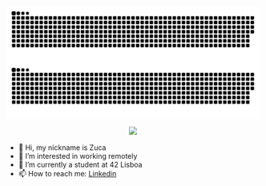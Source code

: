![GitHub Snake Light](https://github.com/diogo-crcoelho/diogo-crcoelho/blob/output/github-contribution-grid-snake.svg#gh-light-mode-only)
![GitHub Snake dark](https://github.com/diogo-crcoelho/diogo-crcoelho/blob/output/github-contribution-grid-snake-dark.svg#gh-dark-mode-only) 

<div align="center">
<a href="https://github.com/JaeSeoKim/badge42"><img src="https://badge42.vercel.app/api/v2/claa98fot00110gl4ll24rmsl/stats?cursusId=21&coalitionId=290" /></a>
</div>
</p>


- 👋 Hi, my nickname is Zuca
- 👀 I’m interested in working remotely
- 🌱 I’m currently a student at 42 Lisboa
- 📫 How to reach me: [Linkedin](https://www.linkedin.com/in/jos%C3%A9-calejo-pires-1a5929155/)

<!---
zecalejo/zecalejo is a ✨ special ✨ repository because its `README.md` (this file) appears on your GitHub profile.
You can click the Preview link to take a look at your changes.
--->
